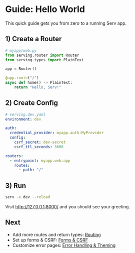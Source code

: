 # Guide: Hello World

This quick guide gets you from zero to a running Serv app.

## 1) Create a Router

```python
# myapp/web.py
from serving.router import Router
from serving.types import PlainText

app = Router()

@app.route("/")
async def home() -> PlainText:
    return "Hello, Serv!"
```

## 2) Create Config

```yaml
# serving.dev.yaml
environment: dev

auth:
  credential_provider: myapp.auth:MyProvider
  config:
    csrf_secret: dev-secret
    csrf_ttl_seconds: 3600

routers:
  - entrypoint: myapp.web:app
    routes:
      - path: "/"
```

## 3) Run

```bash
serv -e dev --reload
```

Visit http://127.0.0.1:8000/ and you should see your greeting.

## Next

- Add more routes and return types: [Routing](../routing.md)
- Set up forms & CSRF: [Forms & CSRF](../forms.md)
- Customize error pages: [Error Handling & Theming](../error-handling.md)
